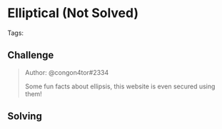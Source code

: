 # Elliptical (Not Solved)

Tags:

## Challenge

>Author: @congon4tor#2334
>
>Some fun facts about ellipsis, this website is even secured using them!



## Solving
